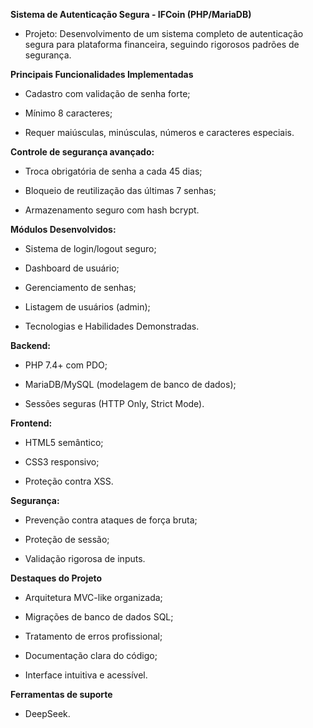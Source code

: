 **Sistema de Autenticação Segura - IFCoin (PHP/MariaDB)**


- Projeto: Desenvolvimento de um sistema completo de autenticação segura para plataforma financeira, seguindo rigorosos padrões de segurança.

**Principais Funcionalidades Implementadas**


  - Cadastro com validação de senha forte;
  
  - Mínimo 8 caracteres;
  
  - Requer maiúsculas, minúsculas, números e caracteres especiais.

**Controle de segurança avançado:**


  - Troca obrigatória de senha a cada 45 dias;
  
  - Bloqueio de reutilização das últimas 7 senhas;
  
  - Armazenamento seguro com hash bcrypt.

**Módulos Desenvolvidos:**


  - Sistema de login/logout seguro;
  
  - Dashboard de usuário;
  
  - Gerenciamento de senhas;
  
  - Listagem de usuários (admin);
  
  - Tecnologias e Habilidades Demonstradas.

**Backend:**


  - PHP 7.4+ com PDO;

  - MariaDB/MySQL (modelagem de banco de dados);

  - Sessões seguras (HTTP Only, Strict Mode).

**Frontend:**


  - HTML5 semântico;

  - CSS3 responsivo;

  - Proteção contra XSS.

**Segurança:**


  - Prevenção contra ataques de força bruta;
  
  - Proteção de sessão;
  
  - Validação rigorosa de inputs.

**Destaques do Projeto**


  - Arquitetura MVC-like organizada;
  
  - Migrações de banco de dados SQL;
  
  - Tratamento de erros profissional;
  
  - Documentação clara do código;
  
  - Interface intuitiva e acessível.

**Ferramentas de suporte**


  - DeepSeek.
